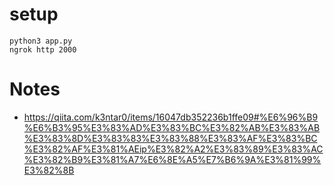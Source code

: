 # setup
```
python3 app.py
ngrok http 2000
```

# Notes
- https://qiita.com/k3ntar0/items/16047db352236b1ffe09#%E6%96%B9%E6%B3%95%E3%83%AD%E3%83%BC%E3%82%AB%E3%83%AB%E3%83%8D%E3%83%83%E3%83%88%E3%83%AF%E3%83%BC%E3%82%AF%E3%81%AEip%E3%82%A2%E3%83%89%E3%83%AC%E3%82%B9%E3%81%A7%E6%8E%A5%E7%B6%9A%E3%81%99%E3%82%8B
